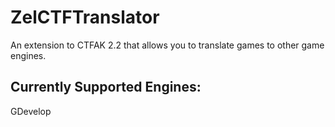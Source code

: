 # ZelCTFTranslator

An extension to CTFAK 2.2 that allows you to translate games to other game engines.

## Currently Supported Engines:
GDevelop
